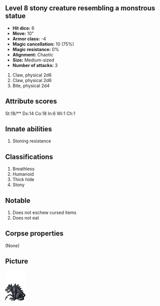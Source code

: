 ## Level 8 stony creature resembling a monstrous statue

- **Hit dice:** 6
- **Move:** 10"
- **Armor class:** -4
- **Magic cancellation:** 10 (75%)
- **Magic resistance:** 0%
- **Alignment:** Chaotic
- **Size:** Medium-sized
- **Number of attacks:** 3
1. Claw, physical 2d6
2. Claw, physical 2d6
3. Bite, physical 2d4

## Attribute scores

St:18/** Dx:14 Co:18 In:6 Wi:1 Ch:1

## Innate abilities

1. Stoning resistance

## Classifications

1. Breathless
2. Humanoid
3. Thick hide
4. Stony

## Notable

1. Does not eschew cursed items
2. Does not eat

## Corpse properties

(None)

## Picture

![Gargoyle](https://github.com/hyvanmielenpelit/GnollHackTileSet/blob/main/Monsters/gargoyle/gargoyle.png?raw=true)
